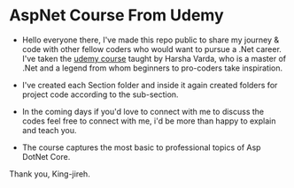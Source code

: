 # AspNet Course From Udemy
- Hello everyone there, I've made this repo public to share my journey & code with other fellow coders who would want to pursue a .Net career. I've taken the [udemy course](https://www.udemy.com/course/asp-net-core-true-ultimate-guide-real-project/) taught by Harsha Varda, who is a master of .Net and a legend from whom beginners to pro-coders take inspiration. 

- I've created each Section folder and inside it again created folders for project code according to the sub-section.

- In the coming days if you'd love to connect with me to discuss the codes feel free to connect with me, i'd be more than happy to explain and teach you.

- The course captures the most basic to professional topics of Asp DotNet Core.

Thank you, 
King-jireh.

